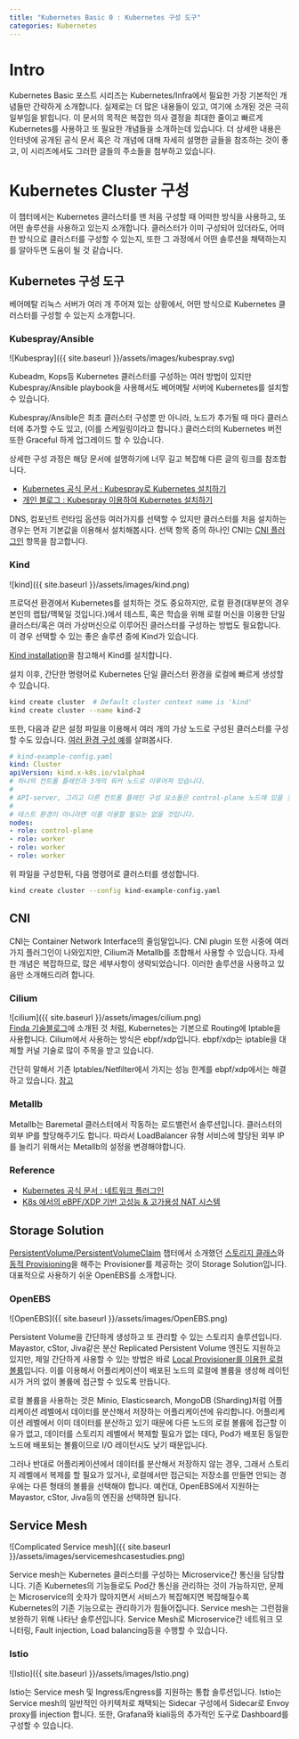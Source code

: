 ```yaml
---
title: "Kubernetes Basic 0 : Kubernetes 구성 도구"
categories: Kubernetes
---
```


# Intro

Kubernetes Basic 포스트 시리즈는 Kubernetes/Infra에서 필요한 가장 기본적인 개념들만 간략하게 소개합니다. 실제로는 더 많은 내용들이 있고, 여기에 소개된 것은 극히 일부임을 밝힙니다. 이 문서의 목적은 복잡한 의사 결정을 최대한 줄이고 빠르게 Kubernetes를 사용하고 또 필요한 개념들을 소개하는데 있습니다. 더 상세한 내용은 인터넷에 공개된 공식 문서 혹은 각 개념에 대해 자세히 설명한 글들을 참조하는 것이 좋고, 이 시리즈에서도 그러한 글들의 주소들을 첨부하고 있습니다.

# Kubernetes Cluster 구성

이 챕터에서는 Kubernetes 클러스터를 맨 처음 구성할 때 어떠한 방식을 사용하고, 또 어떤 솔루션을 사용하고 있는지 소개합니다. 클러스터가 이미 구성되어 있더라도, 어떠한 방식으로 클러스터를 구성할 수 있는지, 또한 그 과정에서 어떤 솔루션을 채택하는지를 알아두면 도움이 될 것 같습니다.  

## Kubernetes 구성 도구

베어메탈 리눅스 서버가 여러 개 주어져 있는 상황에서, 어떤 방식으로 Kubernetes 클러스터를 구성할 수 있는지 소개합니다.

### Kubespray/Ansible

![Kubespray]({{ site.baseurl }}/assets/images/kubespray.svg)

Kubeadm, Kops등 Kubernetes 클러스터를 구성하는 여러 방법이 있지만 Kubespray/Ansible playbook을 사용해서도 베어메탈 서버에 Kubernetes를 설치할 수 있습니다.

Kubespray/Ansible은 최초 클러스터 구성뿐 만 아니라, 노드가 추가될 때 마다 클러스터에 추가할 수도 있고, (이를 스케일링이라고 합니다.) 클러스터의 Kubernetes 버전 또한 Graceful 하게 업그레이드 할 수 있습니다.

상세한 구성 과정은 해당 문서에 설명하기에 너무 길고 복잡해 다른 글의 링크를 참조합니다.

- [Kubernetes 공식 문서 : Kubespray로 Kubernetes 설치하기](https://kubernetes.io/ko/docs/setup/production-environment/tools/kubespray/)
- [개인 블로그 : Kubespray 이용하여 Kubernetes 설치하기](https://www.whatwant.com/entry/Kubespray)

DNS, 컴포넌트 런타임 옵션등 여러가지를 선택할 수 있지만 클러스터를 처음 설치하는 경우는 먼저 기본값을 이용해서 설치해봅시다. 선택 항목 중의 하나인 CNI는 [CNI 플러그인](##CNI) 항목을 참고합니다.

### Kind

![kind]({{ site.baseurl }}/assets/images/kind.png)

프로덕션 환경에서 Kubernetes를 설치하는 것도 중요하지만, 로컬 환경(대부분의 경우 본인의 랩탑/맥북일 것입니다.)에서 테스트, 혹은 학습을 위해 로컬 머신을 이용한 단일 클러스터/혹은 여러 가상머신으로 이루어진 클러스터를 구성하는 방법도 필요합니다. 이 경우 선택할 수 있는 좋은 솔루션 중에 Kind가 있습니다.  

[Kind installation](https://kind.sigs.k8s.io/docs/user/quick-start/#installation)을 참고해서 Kind를 설치합니다.

설치 이후, 간단한 명령어로 Kubernetes 단일 클러스터 환경을 로컬에 빠르게 생성할 수 있습니다.

```bash
kind create cluster  # Default cluster context name is 'kind'
kind create cluster --name kind-2
```

또한, 다음과 같은 설정 파일을 이용해서 여러 개의 가상 노드로 구성된 클러스터를 구성할 수도 있습니다. [여러 환경 구성 예](https://kind.sigs.k8s.io/docs/user/quick-start/#advanced)를 살펴봅시다.

```yaml
# kind-example-config.yaml
kind: Cluster
apiVersion: kind.x-k8s.io/v1alpha4
# 하나의 컨트롤 플레인과 3개의 워커 노드로 이루어져 있습니다.
#
# API-server, 그리고 다른 컨트롤 플레인 구성 요소들은 control-plane 노드에 있을 것입니다.
#
# 테스트 환경이 아니라면 이를 이용할 필요는 없을 것입니다.
nodes:
- role: control-plane
- role: worker
- role: worker
- role: worker
```

위 파일을 구성한뒤, 다음 명령어로 클러스터를 생성합니다.

```bash
kind create cluster --config kind-example-config.yaml
```

## CNI
CNI는 Container Network Interface의 줄임말입니다. CNI plugin 또한 시중에 여러가지 플러그인이 나와있지만, Cilium과 Metallb를 조합해서 사용할 수 있습니다. 자세한 개념은 복잡하므로, 많은 세부사항이 생략되었습니다. 이러한 솔루션을 사용하고 있음만 소개해드리려 합니다.

### Cilium
![cilium]({{ site.baseurl }}/assets/images/cilium.png)  
[Finda 기술블로그](https://medium.com/finda-tech/kubernetes-%EB%84%A4%ED%8A%B8%EC%9B%8C%ED%81%AC-%EC%A0%95%EB%A6%AC-fccd4fd0ae6)에 소개된 것 처럼, Kubernetes는 기본으로 Routing에 Iptable을 사용합니다. Cilium에서 사용하는 방식은 ebpf/xdp입니다. ebpf/xdp는 iptable을 대체할 커널 기술로 많이 주목을 받고 있습니다.

간단히 말해서 기존 Iptables/Netfilter에서 가지는 성능 한계를 ebpf/xdp에서는 해결하고 있습니다. [참고](https://cilium.io/blog/2018/04/17/why-is-the-kernel-community-replacing-iptables)

### Metallb

Metallb는 Baremetal 클러스터에서 작동하는 로드밸런서 솔루션입니다. 클러스터의 외부 IP를 할당해주기도 합니다. 따라서 LoadBalancer 유형 서비스에 할당된 외부 IP를 늘리기 위해서는 Metallb의 설정을 변경해야합니다.

### Reference

- [Kubernetes 공식 문서 : 네트워크 플러그인](https://kubernetes.io/ko/docs/concepts/extend-kubernetes/compute-storage-net/network-plugins/)
- [K8s 에서의 eBPF/XDP 기반
고성능 & 고가용성 NAT 시스템](https://deview.kr/data/deview/session/attach/1000_T3_%EC%86%A1%EC%9D%B8%EC%A3%BC_Kubernetes%20%ED%81%B4%EB%9F%AC%EC%8A%A4%ED%84%B0%EC%97%90%EC%84%9C%EC%9D%98%20%EA%B3%A0%EC%84%B1%EB%8A%A5&%EA%B3%A0%EA%B0%80%EC%9A%A9%EC%84%B1%20NAT%20Networking%20%EC%8B%9C%EC%8A%A4%ED%85%9C.pdf)

## Storage Solution

[PersistentVolume/PersistentVolumeClaim](##PersistentVolume/PersistentVolumeClaim) 챕터에서 소개했던 [스토리지 클래스](###StorageClass)와 [동적 Provisioning](###Dynamic-provisioning)을 해주는 Provisioner를 제공하는 것이 Storage Solution입니다. 대표적으로 사용하기 쉬운 OpenEBS를 소개합니다.

### OpenEBS

![OpenEBS]({{ site.baseurl }}/assets/images/OpenEBS.png)

Persistent Volume을 간단하게 생성하고 또 관리할 수 있는 스토리지 솔루션입니다. Mayastor, cStor, Jiva같은 분산 Replicated Persistent Volume 엔진도 지원하고 있지만, 제일 간단하게 사용할 수 있는 방법은 바로 [Local Provisioner를 이용한 로컬 볼륨](https://openebs.io/docs#local-volumes)입니다. 이를 이용해서 어플리케이션이 배포된 노드의 로컬에 볼륨을 생성해 레이턴시가 거의 없이 볼륨에 접근할 수 있도록 만듭니다.

로컬 볼륨을 사용하는 것은 Minio, Elasticsearch, MongoDB (Sharding)처럼 어플리케이션 레벨에서 데이터를 분산해서 저장하는 어플리케이션에 유리합니다. 어플리케이션 레벨에서 이미 데이터를 분산하고 있기 때문에 다른 노드의 로컬 볼륨에 접근할 이유가 없고, 데이터를 스토리지 레벨에서 복제할 필요가 없는 데다, Pod가 배포된 동일한 노드에 배포되는 볼륨이므로 I/O 레이턴시도 낮기 때문입니다.

그러나 반대로 어플리케이션에서 데이터를 분산해서 저장하지 않는 경우, 그래서 스토리지 레벨에서 복제를 할 필요가 있거나, 로컬에서만 접근되는 저장소를 만들면 안되는 경우에는 다른 형태의 볼륨을 선택해야 합니다. 예컨대, OpenEBS에서 지원하는 Mayastor, cStor, Jiva등의 엔진을 선택하면 됩니다.

## Service Mesh

![Complicated Service mesh]({{ site.baseurl }}/assets/images/servicemeshcasestudies.png)

Service mesh는 Kubernetes 클러스터를 구성하는 Microservice간 통신을 담당합니다. 기존 Kubernetes의 기능들로도 Pod간 통신을 관리하는 것이 가능하지만, 문제는 Microservice의 숫자가 많아지면서 서비스가 복잡해지면 복잡해질수록 Kubernetes의 기존 기능으로는 관리하기가 힘들어집니다. Service mesh는 그런점을 보완하기 위해 나타난 솔루션입니다. Service Mesh로 Microservice간 네트워크 모니터링, Fault injection, Load balancing등을 수행할 수 있습니다.

### Istio

![Istio]({{ site.baseurl }}/assets/images/Istio.png)

Istio는 Service mesh 및 Ingress/Engress를 지원하는 통합 솔루션입니다. Istio는 Service mesh의 일반적인 아키텍처로 채택되는 Sidecar 구성에서 Sidecar로 Envoy proxy를 injection 합니다. 또한, Grafana와 kiali등의 추가적인 도구로 Dashboard를 구성할 수 있습니다.